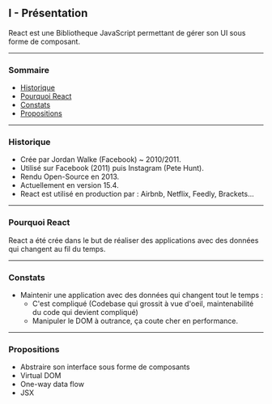 ## I - Présentation

React est une Bibliotheque JavaScript permettant de gérer son UI sous forme
de composant.

---

### Sommaire

* [Historique](#historique)
* [Pourquoi React](#pourquoi-react)
* [Constats](#constats)
* [Propositions](#propositions)

---

### Historique

- Crée par Jordan Walke (Facebook) ~ 2010/2011.
- Utilisé sur Facebook (2011) puis Instagram (Pete Hunt).
- Rendu Open-Source en 2013.
- Actuellement en version 15.4.
- React est utilisé en production par : Airbnb, Netflix, Feedly, Brackets...

---

### Pourquoi React

React a été crée dans le but de réaliser des applications avec des données qui changent au fil du temps.

---

### Constats

- Maintenir une application avec des données qui changent tout le temps :
    - C'est compliqué (Codebase qui grossit à vue d'oeil, maintenabilité du code qui devient compliqué)
    - Manipuler le DOM à outrance, ça coute cher en performance.

---

### Propositions

- Abstraire son interface sous forme de composants
- Virtual DOM
- One-way data flow
- JSX
